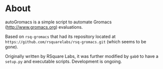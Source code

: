 # About

autoGromacs is a simple script to automate Gromacs (http://www.gromacs.org) evaluations.

Based on `rsq-gromacs` that had its repository located at `https://github.com/rsquarelabs/rsq-gromacs.git` (which seems to be gone).


Originally written by RSquare Labs, it was further modified by `gab0` to have a `setup.py` and executable scripts.
Development is ongoing.
